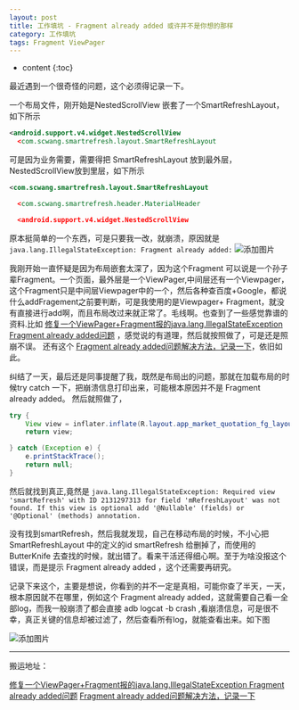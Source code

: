 ```yaml
---
layout: post
title: 工作填坑 - Fragment already added 或许并不是你想的那样
category: 工作填坑
tags: Fragment ViewPager
---
```

* content
{:toc}

最近遇到一个很奇怪的问题，这个必须得记录一下。

一个布局文件，刚开始是NestedScrollView 嵌套了一个SmartRefreshLayout，如下所示

```xml
<android.support.v4.widget.NestedScrollView
  <com.scwang.smartrefresh.layout.SmartRefreshLayout

```
可是因为业务需要，需要得把 SmartRefreshLayout 放到最外层，NestedScrollView放到里层，如下所示

```xml
<com.scwang.smartrefresh.layout.SmartRefreshLayout

  <com.scwang.smartrefresh.header.MaterialHeader

  <android.support.v4.widget.NestedScrollView

```
原本挺简单的一个东西，可是只要我一改，就崩溃，原因就是 `java.lang.IllegalStateException: Fragment already added:`
![添加图片](../../../../images/fragment_alread_add.png)

我刚开始一直怀疑是因为布局嵌套太深了，因为这个Fragment 可以说是一个孙子辈Fragment。一个页面，最外层是一个ViewPager,中间层还有一个Viewpager，这个Fragment只是中间层Viewpager中的一个，然后各种查百度+Google，都说什么addFragement之前要判断，可是我使用的是Viewpager+ Fragment，就没有直接进行add啊，而且布局改过来就正常了。毛线啊。也查到了一些感觉靠谱的资料.比如 [修复一个ViewPager+Fragment报的java.lang.IllegalStateException Fragment already added问题](https://blog.csdn.net/newone_helloworld/article/details/88537285)  ，感觉说的有道理，然后就按照做了，可是还是照崩不误。
还有这个 [Fragment already added问题解决方法，记录一下](https://www.jianshu.com/p/3c88629070bd)，依旧如此。

纠结了一天，最后还是同事提醒了我，既然是布局出的问题，那就在加载布局的时候try catch 一下，把崩溃信息打印出来，可能根本原因并不是 Fragment already added。
然后就照做了，

```java
try {
    View view = inflater.inflate(R.layout.app_market_quotation_fg_layout, container, false);
    return view;

} catch (Exception e) {
    e.printStackTrace();
    return null;
}
```

然后就找到真正,竟然是 `java.lang.IllegalStateException: Required view 'smartRefresh' with ID 2131297313 for field 'mRefreshLayout' was not found. If this view is optional add '@Nullable' (fields) or '@Optional' (methods) annotation.`

没有找到smartRefresh，然后我就发现，自己在移动布局的时候，不小心把SmartRefreshLayout 中的定义的id smartRefresh 给删掉了，而使用的ButterKnife 去查找的时候，就出错了。看来干活还得细心啊。至于为啥没报这个错误，而是提示 Fragment already added ，这个还需要再研究。

记录下来这个，主要是想说，你看到的并不一定是真相，可能你查了半天，一天，根本原因就不在哪里，例如这个 Fragment already added，这就需要自己看一全部log，而我一般崩溃了都会直接 adb logcat -b crash ,看崩溃信息，可是很不幸，真正关键的信息却被过滤了，然后查看所有log，就能查看出来。如下图

![添加图片](../../../../images/fragment_not_found.png)


---
搬运地址：

[修复一个ViewPager+Fragment报的java.lang.IllegalStateException Fragment already added问题](https://blog.csdn.net/newone_helloworld/article/details/88537285)
[Fragment already added问题解决方法，记录一下](https://www.jianshu.com/p/3c88629070bd)
